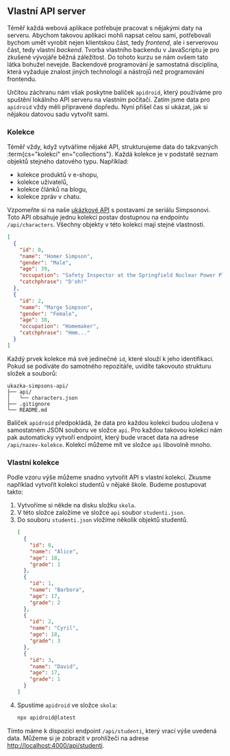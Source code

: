 ## Vlastní API server

Téměř každá webová aplikace potřebuje pracovat s nějakými daty na serveru. Abychom takovou aplikaci mohli napsat celou sami, potřebovali bychom umět vyrobit nejen klientskou část, tedy _frontend_, ale i serverovou část, tedy vlastní _backend_. Tvorba vlastního backendu v JavaScriptu je pro zkušené vývojáře běžná záležitost. Do tohoto kurzu se nám ovšem tato látka bohužel nevejde. Backendové programování je samostatná disciplína, která vyžaduje znalost jiných technologií a nástrojů než programování frontendu.

Určitou záchranu nám však poskytne balíček `apidroid`, který používáme pro spuštění lokálního API serveru na vlastním počítači. Zatím jsme data pro `apidroid` vždy měli připravené dopředu. Nyní přišel čas si ukázat, jak si nějakou datovou sadu vytvořit sami.

### Kolekce

Téměř vždy, když vytváříme nějaké API, strukturujeme data do takzvaných :term{cs="kolekcí" en="collections"}. Každá kolekce je v podstatě seznam objektů stejného datového typu. Například:

- kolekce produktů v e-shopu,
- kolekce uživatelů,
- kolekce článků na blogu,
- kolekce zpráv v chatu.

Vzpomeňte si na naše [ukázkové API](https://github.com/Czechitas-podklady-WEB/ukazka-simpsons-api) s postavami ze seriálu Simpsonovi. Toto API obsahuje jednu kolekci postav dostupnou na endpointu `/api/characters`. Všechny objekty v této kolekci mají stejné vlastnosti.

```json
[
  {
    "id": 0,
    "name": "Homer Simpson",
    "gender": "Male",
    "age": 39,
    "occupation": "Safety Inspector at the Springfield Nuclear Power Plant",
    "catchphrase": "D'oh!"
  },
  {
    "id": 2,
    "name": "Marge Simpson",
    "gender": "Female",
    "age": 38,
    "occupation": "Homemaker",
    "catchphrase": "Hmm..."
  }
]
```

Každý prvek kolekce má své jedinečné `id`, které slouží k jeho identifikaci. Pokud se podíváte do samotného repozitáře, uvidíte takovouto strukturu složek a souborů:

```
ukazka-simpsons-api/
├── api/
│   └── characters.json
├── .gitignore
└── README.md
```

Balíček `apidroid` předpokládá, že data pro každou kolekci budou uložena v samostatném JSON souboru ve složce `api`. Pro každou takovou kolekci nám pak automaticky vytvoří endpoint, který bude vracet data na adrese `/api/nazev-kolekce`. Kolekcí můžeme mít ve složce `api` libovolně mnoho.

### Vlastní kolekce

Podle vzoru výše můžeme snadno vytvořit API s vlastní kolekcí. Zkusme například vytvořit kolekci studentů v nějaké škole. Budeme postupovat takto:

1.  Vytvoříme si někde na disku složku `skola`.
1.  V této složce založíme ve složce `api` soubor `studenti.json`.
1.  Do souboru `studenti.json` vložíme několik objektů studentů.
    ```json
    [
      {
        "id": 0,
        "name": "Alice",
        "age": 18,
        "grade": 1
      },
      {
        "id": 1,
        "name": "Barbora",
        "age": 17,
        "grade": 2
      },
      {
        "id": 2,
        "name": "Cyril",
        "age": 18,
        "grade": 3
      },
      {
        "id": 3,
        "name": "David",
        "age": 17,
        "grade": 1
      }
    ]
    ```
1.  Spustíme `apidroid` ve složce `skola`:
    ```bash
    npx apidroid@latest
    ```

Tímto máme k dispozici endpoint `/api/studenti`, který vrací výše uvedená data. Můžeme si je zobrazit v prohlížeči na adrese [http://localhost:4000/api/studenti](http://localhost:4000/api/studenti).
